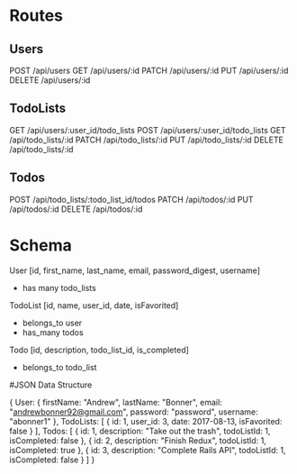 # Routes

## Users
POST   /api/users
GET    /api/users/:id
PATCH  /api/users/:id
PUT    /api/users/:id
DELETE /api/users/:id

## TodoLists
GET    /api/users/:user_id/todo_lists
POST   /api/users/:user_id/todo_lists
GET    /api/todo_lists/:id
PATCH  /api/todo_lists/:id
PUT    /api/todo_lists/:id
DELETE /api/todo_lists/:id

## Todos
POST   /api/todo_lists/:todo_list_id/todos
PATCH  /api/todos/:id
PUT    /api/todos/:id
DELETE /api/todos/:id

# Schema

User [id, first_name, last_name, email, password_digest, username]
- has many todo_lists

TodoList [id, name, user_id, date, isFavorited]
- belongs_to user
- has_many todos

Todo [id, description, todo_list_id, is_completed]
- belongs_to todo_list

#JSON Data Structure

{
  User: {
    firstName: "Andrew",
    lastName: "Bonner",
    email: "andrewbonner92@gmail.com",
    password: "password",
    username: "abonner1"
  },
  TodoLists: [
    {
      id: 1,
      user_id: 3,
      date: 2017-08-13,
      isFavorited: false
    }
  ],
  Todos: [
    {
      id: 1,
      description: "Take out the trash",
      todoListId: 1,
      isCompleted: false
    },
    {
      id: 2,
      description: "Finish Redux",
      todoListId: 1,
      isCompleted: true
    },
    {
      id: 3,
      description: "Complete Rails API",
      todoListId: 1,
      isCompleted: false
    }
  ]
}
